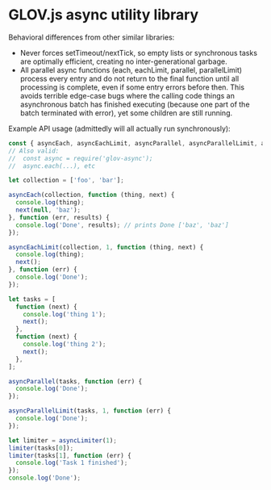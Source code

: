 GLOV.js async utility library
=============================

Behavioral differences from other similar libraries:
* Never forces setTimeout/nextTick, so empty lists or synchronous tasks are optimally efficient, creating no inter-generational garbage.
* All parallel async functions (each, eachLimit, parallel, parallelLimit) process every entry and do not return to the final function until all processing is complete, even if some entry errors before then.  This avoids terrible edge-case bugs where the calling code things an asynchronous batch has finished executing (because one part of the batch terminated with error), yet some children are still running.

Example API usage (admittedly will all actually run synchronously):
```javascript
const { asyncEach, asyncEachLimit, asyncParallel, asyncParallelLimit, asyncLimiter } = require('glov-async');
// Also valid:
//  const async = require('glov-async');
//  async.each(...), etc

let collection = ['foo', 'bar'];

asyncEach(collection, function (thing, next) {
  console.log(thing);
  next(null, 'baz');
}, function (err, results) {
  console.log('Done', results); // prints Done ['baz', 'baz']
});

asyncEachLimit(collection, 1, function (thing, next) {
  console.log(thing);
  next();
}, function (err) {
  console.log('Done');
});

let tasks = [
  function (next) {
    console.log('thing 1');
    next();
  },
  function (next) {
    console.log('thing 2');
    next();
  },
];

asyncParallel(tasks, function (err) {
  console.log('Done');
});

asyncParallelLimit(tasks, 1, function (err) {
  console.log('Done');
});

let limiter = asyncLimiter(1);
limiter(tasks[0]);
limiter(tasks[1], function (err) {
  console.log('Task 1 finished');
});
console.log('Done');
```
